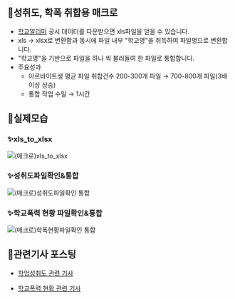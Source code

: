 ## 📌성취도, 학폭 취합용 매크로
- [학교알리미](https://www.schoolinfo.go.kr/Main.do) 공시 데이터를 다운받으면 xls파일을 얻을 수 있습니다.
- xls → xlsx로 변환함과 동시에 파일 내부 "학교명"을 취득하여 파일명으로 변환합니다.
- "학교명"을 기반으로 파일을 하나 씩 불러들여 한 파일로 통합합니다.
- 주요성과
    - 아르바이트생 평균 파일 취합건수 200-300개 파일 → 700-800개 파일(3배 이상 상승)
    - 통합 작업 수일 → 1시간

## 📌실제모습
### ✨xls_to_xlsx

![(매크로)xls_to_xlsx](https://github.com/NeatyNut/Excel_Macro/assets/89675001/58ea4e90-fb8e-413d-97ae-36192cf0b8b0)

### ✨성취도파일확인&통합

![(매크로)성취도파일확인 통합](https://github.com/NeatyNut/Excel_Macro/assets/89675001/f5d5c600-7274-4432-a2da-8a81ec84758e)

### ✨학교폭력 현황 파일확인&통합

![(매크로)학폭현황파일확인 통합](https://github.com/NeatyNut/Excel_Macro/assets/89675001/59b70506-33c7-4ffa-b85b-a49d72d65afd)

## 📌관련기사 포스팅
- [학업성취도 관련 기사](https://www.kmib.co.kr/article/view.asp?arcid=0924195420&code=11131300&cp=nv)

- [학교폭력 현황 관련 기사](https://www.joongang.co.kr/article/25154838#home)
